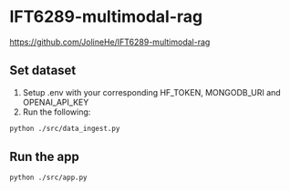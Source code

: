 # IFT6289-multimodal-rag
https://github.com/JolineHe/IFT6289-multimodal-rag
## Set dataset
1. Setup .env with your corresponding HF_TOKEN, MONGODB_URI and OPENAI_API_KEY
2. Run the following:
```bash
python ./src/data_ingest.py
```

## Run the app
```bash
python ./src/app.py
```